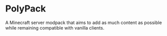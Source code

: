 # PolyPack
A Minecraft server modpack that aims to add as much content as possible while remaining compatible with vanilla clients.